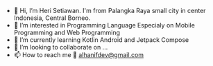 - 👋 Hi, I’m Heri Setiawan. I'm from Palangka Raya small city in center Indonesia, Central Borneo.
- 👀 I’m interested in Programming Language Especialy on Mobile Programming and Web Programming
- 🌱 I’m currently learning Kotlin Android and Jetpack Compose
- 💞️ I’m looking to collaborate on ...
- 📫 How to reach me 💌 alhanifdev@gmail.com

<!---
herialhanif/herialhanif is a ✨ special ✨ repository because its `README.md` (this file) appears on your GitHub profile.
You can click the Preview link to take a look at your changes.
--->

